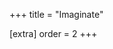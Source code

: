 +++
title = "Imaginate"

[extra]
order = 2
+++

<!-- <section id="imaginate-creative-concepts" class="section-row feature-explainer">
<div class="diptych">

<div class="section">

## Explore new creative concepts

**Get inspired** by generating endless variations of concepts and references to work from, such as:

<section id="imaginate-creative-concepts-carousel" class="carousel window-size-3" data-carousel>
	<div class="carousel-slide">
		<img src="https://files.keavon.com/-/PerfumedNiceRhinoceros/capture.png" alt="" data-carousel-image />
		<img src="https://files.keavon.com/-/UnwrittenFrankHeterodontosaurus/capture.png" alt="" data-carousel-image />
		<img src="https://files.keavon.com/-/BlindBiodegradableAlaskajingle/capture.png" alt="" data-carousel-image />
		<img src="https://files.keavon.com/-/DigitalElatedVicuna/capture.png" alt="" data-carousel-image />
		<img src="https://files.keavon.com/-/ThreadbareIncredibleFlycatcher/capture.png" alt="" data-carousel-image />
		<img src="https://files.keavon.com/-/NaughtyGracefulSquirrel/capture.png" alt="" data-carousel-image />
		<img src="https://files.keavon.com/-/BrownSuburbanMacaw/capture.png" alt="" data-carousel-image />
		<img src="https://files.keavon.com/-/AbsoluteAwkwardGrouse/capture.png" alt="" data-carousel-image />
	</div>
	<div class="carousel-slide torn left">
		<img src="https://files.keavon.com/-/PerfumedNiceRhinoceros/capture.png" alt="" data-carousel-image />
		<img src="https://files.keavon.com/-/UnwrittenFrankHeterodontosaurus/capture.png" alt="" data-carousel-image />
		<img src="https://files.keavon.com/-/BlindBiodegradableAlaskajingle/capture.png" alt="" data-carousel-image />
		<img src="https://files.keavon.com/-/DigitalElatedVicuna/capture.png" alt="" data-carousel-image />
		<img src="https://files.keavon.com/-/ThreadbareIncredibleFlycatcher/capture.png" alt="" data-carousel-image />
		<img src="https://files.keavon.com/-/NaughtyGracefulSquirrel/capture.png" alt="" data-carousel-image />
		<img src="https://files.keavon.com/-/BrownSuburbanMacaw/capture.png" alt="" data-carousel-image />
		<img src="https://files.keavon.com/-/AbsoluteAwkwardGrouse/capture.png" alt="" data-carousel-image />
	</div>
	<div class="carousel-slide torn right">
		<img src="https://files.keavon.com/-/PerfumedNiceRhinoceros/capture.png" alt="" data-carousel-image />
		<img src="https://files.keavon.com/-/UnwrittenFrankHeterodontosaurus/capture.png" alt="" data-carousel-image />
		<img src="https://files.keavon.com/-/BlindBiodegradableAlaskajingle/capture.png" alt="" data-carousel-image />
		<img src="https://files.keavon.com/-/DigitalElatedVicuna/capture.png" alt="" data-carousel-image />
		<img src="https://files.keavon.com/-/ThreadbareIncredibleFlycatcher/capture.png" alt="" data-carousel-image />
		<img src="https://files.keavon.com/-/NaughtyGracefulSquirrel/capture.png" alt="" data-carousel-image />
		<img src="https://files.keavon.com/-/BrownSuburbanMacaw/capture.png" alt="" data-carousel-image />
		<img src="https://files.keavon.com/-/AbsoluteAwkwardGrouse/capture.png" alt="" data-carousel-image />
	</div>
	<div class="screenshot-details">
		<div class="carousel-controls">
			<button class="direction prev" data-carousel-prev>
				<svg width="40" height="40" viewBox="0 0 40 40" xmlns="http://www.w3.org/2000/svg">
					<path d="M20,0C8.95,0,0,8.95,0,20c0,11.05,8.95,20,20,20c11.05,0,20-8.95,20-20C40,8.95,31.05,0,20,0z M20,38c-9.93,0-18-8.07-18-18S10.07,2,20,2s18,8.07,18,18S29.93,38,20,38z" />
					<polygon points="24.71,10.71 23.29,9.29 12.59,20 23.29,30.71 24.71,29.29 15.41,20" />
				</svg>
			</button>
			<button class="dot active" data-carousel-dot></button>
			<button class="dot" data-carousel-dot></button>
			<button class="dot" data-carousel-dot></button>
			<button class="dot" data-carousel-dot></button>
			<button class="dot" data-carousel-dot></button>
			<button class="dot" data-carousel-dot></button>
			<button class="direction next" data-carousel-next>
				<svg width="40" height="40" viewBox="0 0 40 40" xmlns="http://www.w3.org/2000/svg">
					<path d="M20,0C8.95,0,0,8.95,0,20c0,11.05,8.95,20,20,20c11.05,0,20-8.95,20-20C40,8.95,31.05,0,20,0z M20,38c-9.93,0-18-8.07-18-18S10.07,2,20,2s18,8.07,18,18S29.93,38,20,38z" />
					<polygon points="16.71,9.29 15.29,10.71 24.59,20 15.29,29.29 16.71,30.71 27.41,20" />
				</svg>
			</button>
		</div>
	</div>
</section>

<blockquote class="balance-text">Lighthouse built on a rock outcropping in stormy high seas</blockquote>

</div>

</div>
</section> -->
